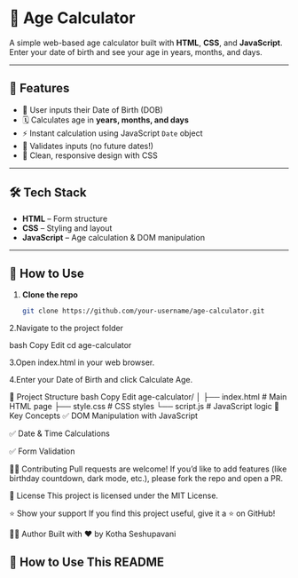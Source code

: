 # 🎂 Age Calculator

A simple web-based age calculator built with **HTML**, **CSS**, and **JavaScript**.  
Enter your date of birth and see your age in years, months, and days.

---

## 📌 **Features**

- 📅 User inputs their Date of Birth (DOB)
- 🗓️ Calculates age in **years, months, and days**
- ⚡ Instant calculation using JavaScript `Date` object
- 🧹 Validates inputs (no future dates!)
- 💅 Clean, responsive design with CSS

---

## 🛠️ **Tech Stack**

- **HTML** – Form structure
- **CSS** – Styling and layout
- **JavaScript** – Age calculation & DOM manipulation

---

## 🚀 **How to Use**

1. **Clone the repo**
   ```bash
   git clone https://github.com/your-username/age-calculator.git
2.Navigate to the project folder

bash
Copy
Edit
cd age-calculator

3.Open index.html in your web browser.

4.Enter your Date of Birth and click Calculate Age.

📂 Project Structure
bash
Copy
Edit
age-calculator/
│
├── index.html   # Main HTML page
├── style.css    # CSS styles
└── script.js    # JavaScript logic
🎉 Key Concepts
✅ DOM Manipulation with JavaScript

✅ Date & Time Calculations

✅ Form Validation

👨‍💻 Contributing
Pull requests are welcome!
If you’d like to add features (like birthday countdown, dark mode, etc.), please fork the repo and open a PR.

📄 License
This project is licensed under the MIT License.

⭐ Show your support
If you find this project useful, give it a ⭐️ on GitHub!

🙋‍♀️ Author
Built with ❤️ by Kotha Seshupavani

## 📝 **How to Use This README**
